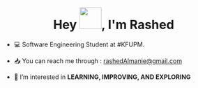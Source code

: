 <h1 align="center">Hey <img src = "https://raw.githubusercontent.com/MartinHeinz/MartinHeinz/master/wave.gif" width = 50px>, I'm Rashed</h1>

- 💻 Software Engineering Student at #KFUPM.

- 📥 You can reach me through : rashedAlmanie@gmail.com

- 👀 I’m interested in  **LEARNING, IMPROVING, AND EXPLORING**






<p align="left">
</p>
